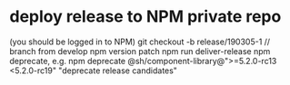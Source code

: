 # deploy release to NPM private repo
(you should be logged in to NPM)
git checkout -b release/190305-1 // branch from develop
npm version patch
npm run deliver-release
npm deprecate, e.g.
npm deprecate @sh/component-library@">=5.2.0-rc13 <5.2.0-rc19" "deprecate release candidates"

